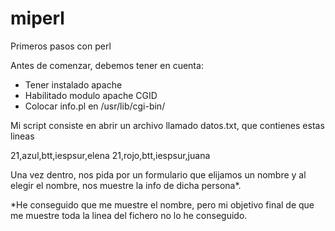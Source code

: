 # miperl
Primeros pasos con perl

Antes de comenzar, debemos tener en cuenta:
- Tener instalado apache
- Habilitado modulo apache CGID
- Colocar info.pl en /usr/lib/cgi-bin/

Mi script consiste en abrir un archivo llamado datos.txt, que contienes estas lineas

21,azul,btt,iespsur,elena
21,rojo,btt,iespsur,juana

Una vez dentro, nos pida por un formulario que elijamos un nombre
y al elegir el nombre, nos muestre la info de dicha persona*.

*He conseguido que me muestre el nombre, pero mi objetivo final de que me muestre toda la linea del fichero no lo he conseguido.
